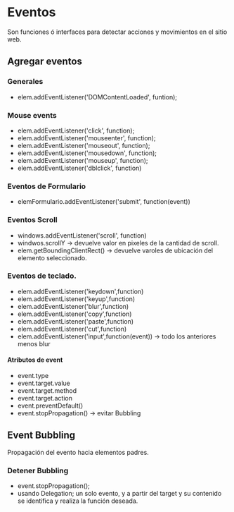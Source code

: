 # Eventos

Son funciones ó interfaces para detectar acciones y movimientos en el sitio web.

## Agregar eventos

### Generales

- elem.addEventListener('DOMContentLoaded', funtion);

### Mouse events

- elem.addEventListener('click', function);
- elem.addEventListener('mouseenter', function);
- elem.addEventListener('mouseout', function);
- elem.addEventListener('mousedown', function);
- elem.addEventListener('mouseup', function);
- elem.addEventListener('dblclick', function)

### Eventos de Formulario

- elemFormulario.addEventListener('submit', function(event))

### Eventos Scroll

- windows.addEventListener('scroll', function)
- windwos.scrollY -> devuelve valor en pixeles de la cantidad de scroll.
- elem.getBoundingClientRect() -> devuelve varoles de ubicación del elemento seleccionado.

### Eventos de teclado.

- elem.addEventListener('keydown',function)
- elem.addEventListener('keyup',function)
- elem.addEventListener('blur',function)
- elem.addEventListener('copy',function)
- elem.addEventListener('paste',function)
- elem.addEventListener('cut',function)
- elem.addEventListener('input',function(event)) -> todo los anteriores menos blur

#### Atributos de event

- event.type
- event.target.value
- event.target.method
- event.target.action
- event.preventDefault()
- event.stopPropagation() -> evitar Bubbling

## Event Bubbling

Propagación del evento hacia elementos padres.

### Detener Bubbling

- event.stopPropagation();
- usando Delegation; un solo evento, y a partir del target y su contenido se identifica y realiza la función deseada.
